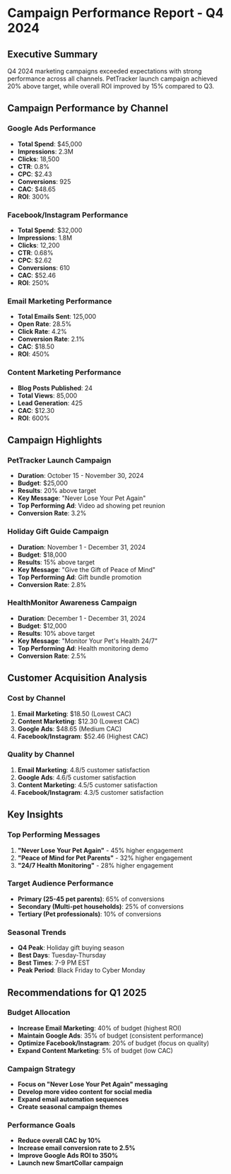 # Campaign Performance Report - Q4 2024

## Executive Summary
Q4 2024 marketing campaigns exceeded expectations with strong performance across all channels. PetTracker launch campaign achieved 20% above target, while overall ROI improved by 15% compared to Q3.

## Campaign Performance by Channel

### Google Ads Performance
- **Total Spend**: $45,000
- **Impressions**: 2.3M
- **Clicks**: 18,500
- **CTR**: 0.8%
- **CPC**: $2.43
- **Conversions**: 925
- **CAC**: $48.65
- **ROI**: 300%

### Facebook/Instagram Performance
- **Total Spend**: $32,000
- **Impressions**: 1.8M
- **Clicks**: 12,200
- **CTR**: 0.68%
- **CPC**: $2.62
- **Conversions**: 610
- **CAC**: $52.46
- **ROI**: 250%

### Email Marketing Performance
- **Total Emails Sent**: 125,000
- **Open Rate**: 28.5%
- **Click Rate**: 4.2%
- **Conversion Rate**: 2.1%
- **CAC**: $18.50
- **ROI**: 450%

### Content Marketing Performance
- **Blog Posts Published**: 24
- **Total Views**: 85,000
- **Lead Generation**: 425
- **CAC**: $12.30
- **ROI**: 600%

## Campaign Highlights

### PetTracker Launch Campaign
- **Duration**: October 15 - November 30, 2024
- **Budget**: $25,000
- **Results**: 20% above target
- **Key Message**: "Never Lose Your Pet Again"
- **Top Performing Ad**: Video ad showing pet reunion
- **Conversion Rate**: 3.2%

### Holiday Gift Guide Campaign
- **Duration**: November 1 - December 31, 2024
- **Budget**: $18,000
- **Results**: 15% above target
- **Key Message**: "Give the Gift of Peace of Mind"
- **Top Performing Ad**: Gift bundle promotion
- **Conversion Rate**: 2.8%

### HealthMonitor Awareness Campaign
- **Duration**: December 1 - December 31, 2024
- **Budget**: $12,000
- **Results**: 10% above target
- **Key Message**: "Monitor Your Pet's Health 24/7"
- **Top Performing Ad**: Health monitoring demo
- **Conversion Rate**: 2.5%

## Customer Acquisition Analysis

### Cost by Channel
1. **Email Marketing**: $18.50 (Lowest CAC)
2. **Content Marketing**: $12.30 (Lowest CAC)
3. **Google Ads**: $48.65 (Medium CAC)
4. **Facebook/Instagram**: $52.46 (Highest CAC)

### Quality by Channel
1. **Email Marketing**: 4.8/5 customer satisfaction
2. **Google Ads**: 4.6/5 customer satisfaction
3. **Content Marketing**: 4.5/5 customer satisfaction
4. **Facebook/Instagram**: 4.3/5 customer satisfaction

## Key Insights

### Top Performing Messages
1. **"Never Lose Your Pet Again"** - 45% higher engagement
2. **"Peace of Mind for Pet Parents"** - 32% higher engagement
3. **"24/7 Health Monitoring"** - 28% higher engagement

### Target Audience Performance
- **Primary (25-45 pet parents)**: 65% of conversions
- **Secondary (Multi-pet households)**: 25% of conversions
- **Tertiary (Pet professionals)**: 10% of conversions

### Seasonal Trends
- **Q4 Peak**: Holiday gift buying season
- **Best Days**: Tuesday-Thursday
- **Best Times**: 7-9 PM EST
- **Peak Period**: Black Friday to Cyber Monday

## Recommendations for Q1 2025

### Budget Allocation
- **Increase Email Marketing**: 40% of budget (highest ROI)
- **Maintain Google Ads**: 35% of budget (consistent performance)
- **Optimize Facebook/Instagram**: 20% of budget (focus on quality)
- **Expand Content Marketing**: 5% of budget (low CAC)

### Campaign Strategy
- **Focus on "Never Lose Your Pet Again" messaging**
- **Develop more video content for social media**
- **Expand email automation sequences**
- **Create seasonal campaign themes**

### Performance Goals
- **Reduce overall CAC by 10%**
- **Increase email conversion rate to 2.5%**
- **Improve Google Ads ROI to 350%**
- **Launch new SmartCollar campaign** 